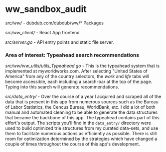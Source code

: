 # ww_sandbox_audit

*src/ww/* - dubdub.com/dubdub/ww/* Packages

*src/ww_client/* - React App frontend

*src/server.go* - API entry points and static file server.

### Area of interest: Typeahead search recommendations

*src/ww/ww_utils/utils_Typeahead.go* - This is the typeahead system that is implemented at myworldworks.com. After selecting "United States of America"
from any of the country selectors, the *work* and *life* tabs will become accessible, each including a search-bar at the top of the page. Typing into
this search will generate recommendations.

*src/data_entry/* - Over the course of a year I acquired and scraped all of the data that is present in this app from numerous sources such as the
Bureau of Labor Statistics, the Cencus Bureau, WorldBank, etc. I did a lot of both manual and automated cleaning to be able to generate the data
structures that became the backbone of this app. The typeahead contains part of this effort's output. The scripts you'll find in the `data_entry/`
directory were used to build optimized trie structures from my curated data-sets, and use them to facilitate numerous actions as efficiently as possible. There is still room for optimization
determined by the strategies which have changed a couple of times throughout the course of this app's development.
